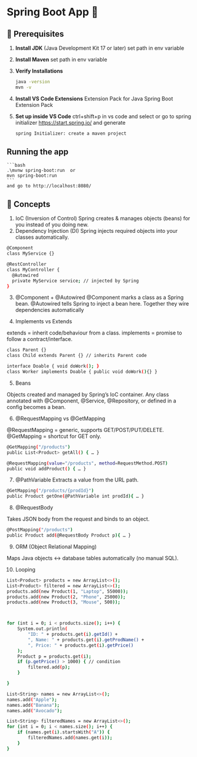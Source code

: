 # Spring Boot App 🚀

## 📝 Prerequisites

1. **Install JDK** (Java Development Kit 17 or later)
   set path in env variable

2. **Install Maven**
   set path in env variable

3. **Verify Installations**
   ```bash
   java -version
   mvn -v
   ```
4. **Install VS Code Extensions**
   Extension Pack for Java
   Spring Boot Extension Pack

5. **Set up inside VS Code**
   ctrl+shift+p in vs code and select or go to spring initializer https://start.spring.io/ and generate
   ```bash
   spring Initializer: create a maven project
   ```

## Running the app

    ```bash
    .\mvnw spring-boot:run  or
    mvn spring-boot:run
    ```
    and go to http://localhost:8080/

## 📝 Concepts

1. IoC (Inversion of Control)
   Spring creates & manages objects (beans) for you instead of you doing new.
2. Dependency Injection (DI)
   Spring injects required objects into your classes automatically.

```bash
@Component
class MyService {}

@RestController
class MyController {
  @Autowired
  private MyService service; // injected by Spring
}
```

3. @Component + @Autowired
   @Component marks a class as a Spring bean.
   @Autowired tells Spring to inject a bean here.
   Together they wire dependencies automatically

4. Implements vs Extends

extends = inherit code/behaviour from a class.
implements = promise to follow a contract/interface.

```bash
class Parent {}
class Child extends Parent {} // inherits Parent code

interface Doable { void doWork(); }
class Worker implements Doable { public void doWork(){} }

```

5. Beans

Objects created and managed by Spring’s IoC container.
Any class annotated with @Component, @Service, @Repository, or defined in a config becomes a bean.

6. @RequestMapping vs @GetMapping

@RequestMapping = generic, supports GET/POST/PUT/DELETE.
@GetMapping = shortcut for GET only.

```bash
@GetMapping("/products")
public List<Product> getAll() { … }

```

```bash
@RequestMapping(value="/products", method=RequestMethod.POST)
public void addProduct() { … }

```

7. @PathVariable
   Extracts a value from the URL path.

```bash
@GetMapping("/products/{prodId}")
public Product getOne(@PathVariable int prodId){ … }

```

8. @RequestBody

Takes JSON body from the request and binds to an object.

```bash
@PostMapping("/products")
public Product add(@RequestBody Product p){ … }

```

9. ORM (Object Relational Mapping)

Maps Java objects ↔ database tables automatically (no manual SQL).

10. Looping

```bash
List<Product> products = new ArrayList<>();
List<Product> filtered = new ArrayList<>();
products.add(new Product(1, "Laptop", 55000));
products.add(new Product(2, "Phone", 25000));
products.add(new Product(3, "Mouse", 500));



for (int i = 0; i < products.size(); i++) {
    System.out.println(
        "ID: " + products.get(i).getId() +
        ", Name: " + products.get(i).getProdName() +
        ", Price: " + products.get(i).getPrice()
    );
    Product p = products.get(i);
    if (p.getPrice() > 1000) { // condition
        filtered.add(p);
    }

}

```

```bash
List<String> names = new ArrayList<>();
names.add("Apple");
names.add("Banana");
names.add("Avocado");

List<String> filteredNames = new ArrayList<>();
for (int i = 0; i < names.size(); i++) {
    if (names.get(i).startsWith("A")) {
        filteredNames.add(names.get(i));
    }
}

```
